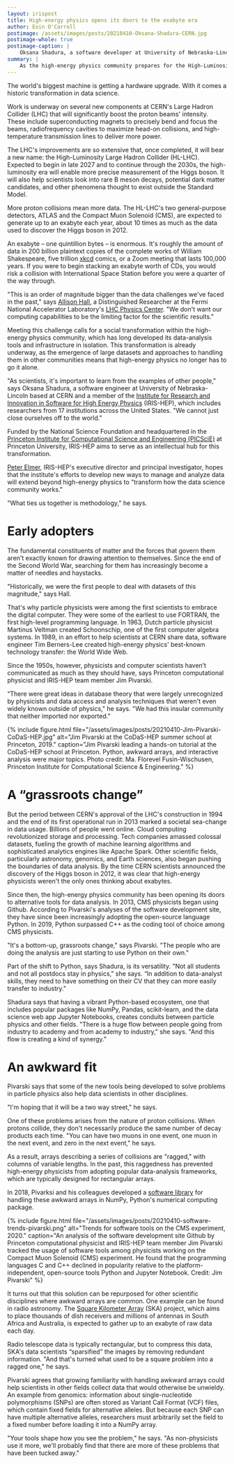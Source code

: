 ```yaml
---
layout: irispost
title: High-energy physics opens its doors to the exabyte era
author: Eoin O'Carroll
postimage: /assets/images/posts/20210410-Oksana-Shadura-CERN.jpg
postimage-whole: true
postimage-caption: |
    Oksana Shadura, a software developer at University of Nebraska-Lincoln based at CERN, Switzerland, is creating an interactive analysis facility for the high-energy physics community. Working with IRIS-HEP’s Data Organization, Management and Access team (DOMA@IRIS-HEP), Dr. Shadura helps physicists work with the wider Python ecosystem and other novel programming paradigms. Credit: CERN
summary: |
    As the high-energy physics community prepares for the High-Luminosity LHC, new data science challenges await.
---
```


The world's biggest machine is getting a hardware upgrade. With it comes a historic transformation in data science.

Work is underway on several new components at CERN's Large Hadron Collider (LHC) that will significantly boost the proton beams' intensity. These include superconducting magnets to precisely bend and focus the beams, radiofrequency cavities to maximize head-on collisions, and high-temperature transmission lines to deliver more power.

The LHC's improvements are so extensive that, once completed, it will bear a new name: the High-Luminosity Large Hadron Collider (HL-LHC). Expected to begin in late 2027 and to continue through the 2030s, the high-luminosity era will enable more precise measurement of the Higgs boson. It will also help scientists look into rare B meson decays, potential dark matter candidates, and other phenomena thought to exist outside the Standard Model.

More proton collisions mean more data. The HL-LHC's two general-purpose detectors, ATLAS and the Compact Muon Solenoid (CMS), are expected to generate up to an exabyte each year, about 10 times as much as the data used to discover the Higgs boson in 2012.

An exabyte – one quintillion bytes – is enormous. It's roughly the amount of data in 200 billion plaintext copies of the complete works of William Shakespeare, five trillion [xkcd](https://xkcd.com/1437/) comics, or a Zoom meeting that lasts 100,000 years. If you were to begin stacking an exabyte worth of CDs, you would risk a collision with International Space Station before you were a quarter of the way through.

"This is an order of magnitude bigger than the data challenges we've faced in the past," says [Allison Hall](https://lpc.fnal.gov/fellows/2021/Allison_Hall.shtml), a Distinguished Researcher at the Fermi National Accelerator Laboratory's [LHC Physics Center](https://lpc.fnal.gov/index.shtml). "We don't want our computing capabilities to be the limiting factor for the scientific results."

Meeting this challenge calls for a social transformation within the high-energy physics community, which has long developed its data-analysis tools and infrastructure in isolation. This transformation is already underway, as the emergence of large datasets and approaches to handling them in other communities means that high-energy physics no longer has to go it alone.

"As scientists, it's important to learn from the examples of other people," says Oksana Shadura, a software engineer at University of Nebraska-Lincoln based at CERN and a member of the [Institute for Research and Innovation in Software for High Energy Physics](https://iris-hep.org) (IRIS-HEP), which includes researchers from 17 institutions across the United States. "We cannot just close ourselves off to the world."

Funded by the National Science Foundation and headquartered in the [Princeton Institute for Computational Science and Engineering (PICSciE)](https://researchcomputing.princeton.edu/about/people/iris-hep-software-institute) at Princeton University, IRIS-HEP aims to serve as an intellectual hub for this transformation.

[Peter Elmer](https://phy.princeton.edu/people/g-j-peter-elmer), IRIS-HEP's executive director and principal investigator, hopes that the institute's efforts to develop new ways to manage and analyze data will extend beyond high-energy physics to "transform how the data science community works."

"What ties us together is methodology," he says.

# Early adopters

The fundamental constituents of matter and the forces that govern them aren't exactly known for drawing attention to themselves. Since the end of the Second World War, searching for them has increasingly become a matter of needles and haystacks.

"Historically, we were the first people to deal with datasets of this magnitude," says Hall.

That's why particle physicists were among the first scientists to embrace the digital computer. They were some of the earliest to use FORTRAN, the first high-level programming language. In 1963, Dutch particle physicist Martinus Veltman created Schoonschip, one of the first computer algebra systems. In 1989, in an effort to help scientists at CERN share data, software engineer Tim Berners-Lee created high-energy physics' best-known technology transfer: the World Wide Web.

Since the 1950s, however, physicists and computer scientists haven’t communicated as much as they should have, says Princeton computational physicist and IRIS-HEP team member Jim Pivarski.

“There were great ideas in database theory that were largely unrecognized by physicists and data access and analysis techniques that weren't even widely known outside of physics," he says. "We had this insular community that neither imported nor exported."

{% include figure.html
   file="/assets/images/posts/20210410-Jim-Pivarski-CoDaS-HEP.jpg"
   alt="Jim Pivarski at the CoDaS-HEP summer school at Princeton, 2019."
   caption="Jim Pivarski leading a hands-on tutorial at the CoDaS-HEP school at Princeton. Python, awkward arrays, and interactive analysis were major topics.  Photo credit: Ma. Florevel Fusin-Wischusen, Princeton Institute for Computational Science & Engineering." %}

# A “grassroots change”

But the period between CERN's approval of the LHC's construction in 1994 and the end of its first operational run in 2013 marked a societal sea-change in data usage. Billions of people went online. Cloud computing revolutionized storage and processing. Tech companies amassed colossal datasets, fueling the growth of machine learning algorithms and sophisticated analytics engines like Apache Spark. Other scientific fields, particularly astronomy, genomics, and Earth sciences, also began pushing the boundaries of data analysis. By the time CERN scientists announced the discovery of the Higgs boson in 2012, it was clear that high-energy physicists weren't the only ones thinking about exabytes.

Since then, the high-energy physics community has been opening its doors to alternative tools for data analysis. In 2013, CMS physicists began using Github. According to Pivarski's analyses of the software development site, they have since been increasingly adopting the open-source language Python. In 2019, Python surpassed C++ as the coding tool of choice among CMS physicists.

"It's a bottom-up, grassroots change," says Pivarski. "The people who are doing the analysis are just starting to use Python on their own."

Part of the shift to Python, says Shadura, is its versatility. "Not all students and not all postdocs stay in physics," she says. “In addition to data-analyst skills, they need to have something on their CV that they can more easily transfer to industry."

Shadura says that having a vibrant Python-based ecosystem, one that includes popular packages like NumPy, Pandas, scikit-learn, and the data science web app Jupyter Notebooks, creates conduits between particle physics and other fields. "There is a huge flow between people going from industry to academy and from academy to industry," she says. "And this flow is creating a kind of synergy."


# An awkward fit

Pivarski says that some of the new tools being developed to solve problems in particle physics also help data scientists in other disciplines.

"I'm hoping that it will be a two way street," he says.

One of these problems arises from the nature of proton collisions. When protons collide, they don't necessarily produce the same number of decay products each time. "You can have two muons in one event, one muon in the next event, and zero in the next event," he says.

As a result, arrays describing a series of collisions are "ragged," with columns of variable lengths. In the past, this raggedness has prevented high-energy physicists from adopting popular data-analysis frameworks, which are typically designed for rectangular arrays.

In 2018, Pivarksi and his colleagues developed a [software library](https://awkward-array.org/quickstart.html) for handling these awkward arrays in NumPy, Python's numerical computing package.

{% include figure.html
   file="/assets/images/posts/20210410-software-trends-pivarski.png"
   alt="Trends for software tools on the CMS experiment, 2020."
   caption="An analysis of the software development site Github by Princeton computational physicist and IRIS-HEP team member Jim Pivarski tracked the usage of software tools among physicists working on the Compact Muon Solenoid (CMS) experiment.  He found that the programming languages C and C++ declined in popularity relative to the platform-independent, open-source tools Python and Jupyter Notebook. Credit: Jim Pivarski" %}

It turns out that this solution can be repurposed for other scientific disciplines where awkward arrays are common. One example can be found in radio astronomy. The [Square Kilometer Array](https://www.skatelescope.org) (SKA) project, which aims to place thousands of dish receivers and millions of antennas in South Africa and Australia, is expected to gather up to an exabyte of raw data each day.

Radio telescope data is typically rectangular, but to compress this data, SKA's data scientists “sparsified” the images by removing redundant information. "And that's turned what used to be a square problem into a ragged one," he says.

Pivarski agrees that growing familiarity with handling awkward arrays could help scientists in other fields collect data that would otherwise be unwieldy. An example from genomics: information about single-nucleotide polymorphisms (SNPs) are often stored as Variant Call Format (VCF) files, which contain fixed fields for alternative alleles. But because each SNP can have multiple alternative alleles, researchers must arbitrarily set the field to a fixed number before loading it into a NumPy array.

"Your tools shape how you see the problem," he says. "As non-physicists use it more, we'll probably find that there are more of these problems that have been tucked away."



